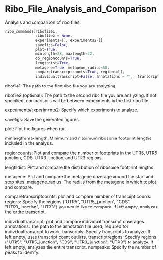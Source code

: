 # Ribo_File_Analysis_and_Comparison
 Analysis and comparison of ribo files.
 ```python
ribo_commands(ribofile1,
               ribofile2 = None,
               experiments=[], experiments2=[]
               savefigs=False,
               plot=True,
               minlength=28, maxlength=32,
               do_regioncounts=True,
               lengthdist=True,
               metagene=True, metagene_radius=50,
               comparetranscriptcounts=True, regions=[],
               individualtranscript=False, annotations = "",  transcripts=[], transcriptregions = [], numpeaks = 3):
```
               
 ribofile1: The path to the first ribo file you are analyzing.
 
 ribofile2 (optional): The path to the second ribo file you are analyzing. If not specified, comparisons will be between experiments in the first ribo file.

 experiments/experiments2: Specify which experiments to analyze.
 
 savefigs: Save the generated figures.
 
 plot: Plot the figures when run.
 
 minlength/maxlength: Minimum and maximum ribosome footprint lengths included in the analysis.
 
 regioncounts: Plot and compare the number of footprints in the UTR5, UTR5 junction, CDS, UTR3 junction, and UTR3 regions.
 
 lengthdist: Plot and compare the distribution of ribosome footprint lengths.
 
 metagene: Plot and compare the metagene coverage around the start and stop sites.
    metagene_radius: The radius from the metagene in which to plot and compare.
    
 comparetranscriptcounts: plot and compare number of transcript counts.
    regions: Specify the regions ("UTR5", "UTR5_junction", "CDS", "UTR3_junction", "UTR3") you would like to compare. If left empty, analyzes the entire transcript.
    
 individualtranscript: plot and compare individual transcript coverages.
    annotations: The path to the annotation file used; required for individualtranscript to work.
    transcripts: Specify transcripts to analyze. If left empty, uses transcript count outliers.
    transcriptregions: Specify regions ("UTR5", "UTR5_junction", "CDS", "UTR3_junction", "UTR3") to analyze. If left empty, analyzes the entire transcript.
    numpeaks: Specify the number of peaks to identify.

 

